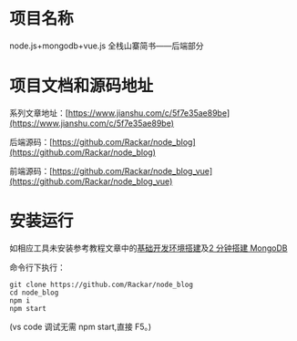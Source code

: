 # 项目名称

node.js+mongodb+vue.js 全栈山寨简书——后端部分

# 项目文档和源码地址

系列文章地址：[https://www.jianshu.com/c/5f7e35ae89be](https://www.jianshu.com/c/5f7e35ae89be)

后端源码：[https://github.com/Rackar/node_blog](https://github.com/Rackar/node_blog)

前端源码：[https://github.com/Rackar/node_blog_vue](https://github.com/Rackar/node_blog_vue)

# 安装运行

如相应工具未安装参考教程文章中的[基础开发环境搭建](https://www.jianshu.com/p/d14ba8251237)及[2 分钟搭建 MongoDB](https://www.jianshu.com/p/d5713c8d4df3)

命令行下执行：

```
git clone https://github.com/Rackar/node_blog
cd node_blog
npm i
npm start
```

(vs code 调试无需 npm start,直接 F5。)
